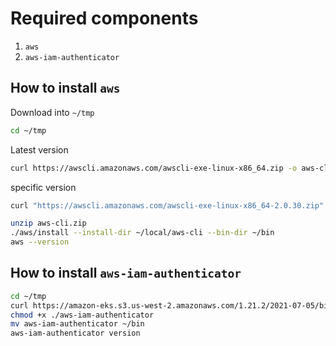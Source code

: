 # Required components
1. `aws`
1. `aws-iam-authenticator`

## How to install `aws`
Download into `~/tmp`
```bash
cd ~/tmp
```
Latest version
```bash
curl https://awscli.amazonaws.com/awscli-exe-linux-x86_64.zip -o aws-cli.zip
```
specific version
```bash
curl "https://awscli.amazonaws.com/awscli-exe-linux-x86_64-2.0.30.zip" -o "awscliv2.zip"
```

```bash
unzip aws-cli.zip
./aws/install --install-dir ~/local/aws-cli --bin-dir ~/bin
aws --version
```

## How to install `aws-iam-authenticator`
```bash
cd ~/tmp
curl https://amazon-eks.s3.us-west-2.amazonaws.com/1.21.2/2021-07-05/bin/linux/amd64/aws-iam-authenticator -o aws-iam-authenticator
chmod +x ./aws-iam-authenticator
mv aws-iam-authenticator ~/bin
aws-iam-authenticator version
```
